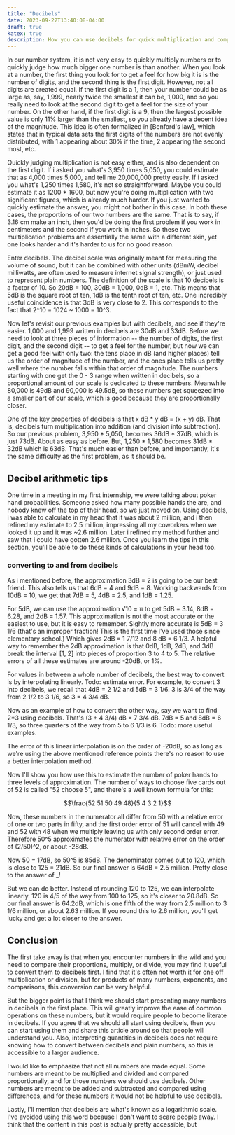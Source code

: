```yaml
---
title: "Decibels"
date: 2023-09-22T13:40:08-04:00
draft: true
katex: true
description: How you can use decibels for quick multiplication and comparing proportions
---
```


In our number system, it is not very easy to quickly multiply numbers or to
quickly judge how much bigger one number is than another. When you look at a
number, the first thing you look for to get a feel for how big it is is the
number of digits, and the second thing is the first digit. However, not all
digits are created equal. If the first digit is a 1, then your number could be
as large as, say, 1,999, nearly twice the smallest it can be, 1,000, and so you
really need to look at the second digit to get a feel for the size of your
number. On the other hand, if the first digit is a 9, then the largest possible
value is only 11% larger than the smallest, so you already have a decent idea of
the magnitude. This idea is often formalized in [Benford's law], which states
that in typical data sets the first digits of the numbers are not evenly
distributed, with 1 appearing about 30% if the time, 2 appearing the second
most, etc.

Quickly judging multiplication is not easy either, and is also dependent on the
first digit. If i asked you what's 3,950 times 5,050, you could estimate that as
4,000 times 5,000, and tell me 20,000,000 pretty easily. If i asked you what's
1,250 times 1,580, it's not so straightforward. Maybe you could estimate it as
1200 * 1600, but now you're doing multiplication with two significant figures,
which is already much harder. If you just wanted to quickly estimate the answer,
you might not bother in this case. In both these cases, the proportions of our
two numbers are the same. That is to say, if 3.16 cm make an inch, then you'd be
doing the first problem if you work in centimeters and the second if you work in
inches. So these two multiplication problems are essentially the same with a
different skin, yet one looks harder and it's harder to us for no good reason.

Enter decibels. The decibel scale was originally meant for measuring the volume
of sound, but it can be combined with other units (dBmW, decibel milliwatts, are
often used to measure internet signal strength), or just used to represent plain
numbers. The definition of the scale is that 10 decibels is a factor of 10. So
20dB = 100, 30dB = 1,000, 0dB = 1, etc. This means that 5dB is the square root
of ten, 1dB is the tenth root of ten, etc. One incredibly useful coincidence is
that 3dB is very close to 2. This corresponds to the fact that 2^10 = 1024 ~
1000 = 10^3.

Now let's revisit our previous examples but with decibels, and see if they're
easier. 1,000 and 1,999 written in decibels are 30dB and 33dB. Before we need to
look at three pieces of information -- the number of digits, the first digit,
and the second digit -- to get a feel for the number, but now we can get a good
feel with only two: the tens place in dB (and higher places) tell us the order
of magnitude of the number, and the ones place tells us pretty well where the
number falls within that order of magnitude. The numbers starting with one get
the 0 - 3 range when written in decibels, so a proportional amount of our scale
is dedicated to these numbers. Meanwhile 80,000 is 49dB and 90,000 is 49.5dB, so
these numbers get squeezed into a smaller part of our scale, which is good
because they are proportionally closer.

One of the key properties of decibels is that x dB * y dB = (x + y) dB. That is,
decibels turn multiplication into addition (and division into subtraction). So
our previous problem, 3,950 * 5,050, becomes 36dB * 37dB, which is just 73dB.
About as easy as before. But, 1,250 * 1,580 becomes 31dB * 32dB which is 63dB.
That's much easier than before, and importantly, it's the same difficulty as the
first problem, as it should be.

## Decibel arithmetic tips

One time in a meeting in my first internship, we were talking about poker hand
probabilities. Someone asked how many possible hands the are, and nobody knew
off the top of their head, so we just moved on. Using decibels, i was able to
calculate in my head that it was about 2 million, and i then refined my estimate
to 2.5 million, impressing all my coworkers when we looked it up and it was ~2.6
million. Later i refined my method further and saw that i could have gotten 2.6
million. Once you learn the tips in this section, you'll be able to do these
kinds of calculations in your head too.

### converting to and from decibels

As i mentioned before, the approximation 3dB = 2 is going to be our best friend.
This also tells us that 6dB = 4 and 9dB = 8. Working backwards from 10dB = 10,
we get that 7dB = 5, 4dB = 2.5, and 1dB = 1.25.

For 5dB, we can use the approximation √10 = π to get 5dB = 3.14, 8dB = 6.28, and
2dB = 1.57. This approximation is not the most accurate or the easiest to use,
but it is easy to remember. Sightly more accurate is 5dB = 3 1/6 (that's an
improper fraction! This is the first time I've used those since elementary
school.) Which gives 2dB = 1 7/12 and 8 dB = 6 1/3. A helpful way to remember
the 2dB approximation is that 0dB, 1dB, 2dB, and 3dB break the interval [1, 2]
into pieces of proportion 3 to 4 to 5. The relative errors of all these
estimates are around -20dB, or 1%.

For values in between a whole number of decibels, the best way to convert is by
interpolating linearly. Todo: estimate error. For example, to convert 3 into
decibels, we recall that 4dB = 2 1/2 and 5dB = 3 1/6. 3 is 3/4 of the way from 2
1/2 to 3 1/6, so 3 = 4 3/4 dB.

Now as an example of how to convert the other way, say we want to find 2*3 using
decibels. That's (3 + 4 3/4) dB = 7 3/4 dB. 7dB = 5 and 8dB = 6 1/3, so three
quarters of the way from 5 to 6 1/3 is 6. Todo: more useful examples.

The error of this linear interpolation is on the order of -20dB, so as long as
we're using the above mentioned reference points there's no reason to use a
better interpolation method.

Now I'll show you how use this to estimate the number of poker hands to three
levels of approximation. The number of ways to choose five cards out of 52 is
called "52 choose 5", and there's a well known formula for this:

$$\frac{52 51 50 49 48}{5 4 3 2 1}$$

Now, these numbers in the numerator all differ from 50 with a relative error of
one or two parts in fifty, and the first order error of 51 will cancel with 49
and 52 with 48 when we multiply leaving us with only second order error.
Therefore 50^5 approximates the numerator with relative error on the order of
(2/50)^2, or about -28dB.

Now 50 = 17dB, so 50^5 is 85dB. The denominator comes out to 120, which is close
to 125 = 21dB. So our final answer is 64dB = 2.5 million. Pretty close to the
answer of _!

But we can do better. Instead of rounding 120 to 125, we can interpolate
linearly. 120 is 4/5 of the way from 100 to 125, so it's closer to 20.8dB. So
our final answer is 64.2dB, which is one fifth of the way from 2.5 million to 3
1/6 million, or about 2.63 million. If you round this to 2.6 million, you'll get
lucky and get a lot closer to the answer.

## Conclusion

The first take away is that when you encounter numbers in the wild and you need
to compare their proportions, multiply, or divide, you may find it useful to
convert them to decibels first. I find that it's often not worth it for one off
multiplication or division, but for products of many numbers, exponents, and
comparisons, this conversion can be very helpful.

But the bigger point is that I think we should start presenting many numbers in
decibels in the first place. This will greatly improve the ease of common
operations on these numbers, but it would require people to become literate in
decibels. If you agree that we should all start using decibels, then you can
start using them and share this article around so that people will understand
you. Also, interpreting quantities in decibels does not require knowing how to
convert between decibels and plain numbers, so this is accessible to a larger
audience.

I would like to emphasize that not all numbers are made equal. Some numbers are
meant to be multiplied and divided and compared proportionally, and for those
numbers we should use decibels. Other numbers are meant to be added and
subtracted and compared using differences, and for these numbers it would not be
helpful to use decibels.

Lastly, I'll mention that decibels are what's known as a logarithmic scale. I've
avoided using this word because I don't want to scare people away. I think that
the content in this post is actually pretty accessible, but
